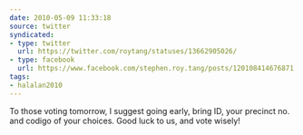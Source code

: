 ```yaml
---
date: 2010-05-09 11:33:18
source: twitter
syndicated:
- type: twitter
  url: https://twitter.com/roytang/statuses/13662905026/
- type: facebook
  url: https://www.facebook.com/stephen.roy.tang/posts/120108414676871
tags:
- halalan2010
---
```


To those voting tomorrow, I suggest going early, bring ID, your precinct no. and codigo of your choices. Good luck to us, and vote wisely!